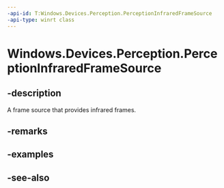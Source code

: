 ----api-id: T:Windows.Devices.Perception.PerceptionInfraredFrameSource
-api-type: winrt class
---<!-- Class syntax.public class PerceptionInfraredFrameSource : Windows.Devices.Perception.IPerceptionInfraredFrameSource, Windows.Devices.Perception.IPerceptionInfraredFrameSource2--># Windows.Devices.Perception.PerceptionInfraredFrameSource## -descriptionA frame source that provides infrared frames.## -remarks## -examples## -see-also
